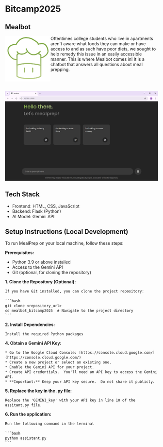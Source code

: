 # Bitcamp2025

## Mealbot
<img src="logo.png" alt="mealbot" style="width:150px; display: block; margin: 0 auto; float: left" />

Oftentimes college students who live in apartments aren't aware what foods they can make or have access to and as such have poor diets, we sought to help remedy this issue in an easily accessible manner. This is where Mealbot comes in! It is a chatbot that answers all questions about meal prepping. 

<br></br>

<img src="mealbot_output.png" alt="mealbot output" style="width:1200px;"/>

## Tech Stack

* Frontend: HTML, CSS, JavaScript
* Backend: Flask (Python)
* AI Model: Gemini API

## Setup Instructions (Local Development)

To run MealPrep on your local machine, follow these steps:

**Prerequisites:**

* Python 3.9 or above installed
* Access to the Gemini API
* Git (optional, for cloning the repository)

**1.  Clone the Repository (Optional):**

    If you have Git installed, you can clone the project repository:

    ```bash
    git clone <repository_url> 
    cd mealbot_bitcamp2025  # Navigate to the project directory
    ```


**2.  Install Dependencies:**

    Install the required Python packages 


**4.  Obtain a Gemini API Key:**

    * Go to the Google Cloud Console: [https://console.cloud.google.com/](https://console.cloud.google.com/)
    * Create a new project or select an existing one.
    * Enable the Gemini API for your project.
    * Create API credentials.  You'll need an API key to access the Gemini API.
    * **Important:** Keep your API key secure.  Do not share it publicly.

**5. Replace the key in the .py file:**

    Replace the 'GEMINI_key' with your API key in line 10 of the assitant.py file.

**6. Run the application:**

    Run the following command in the terminal

    ```bash
    python assistant.py
    ```